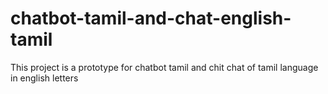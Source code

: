 # chatbot-tamil-and-chat-english-tamil
This project is a prototype for chatbot tamil and chit chat of tamil language in english letters
